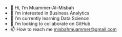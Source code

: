 - 👋 Hi, I’m Muammer-Al-Misbah
- 👀 I’m interested in Business Analytics
- 🌱 I’m currently learning Data Science
- 💞️ I’m looking to collaborate on GitHub
- 📫 How to reach me misbahmuammer@gmail.com

<!---
Muammer-Al-Misbah/Muammer-Al-Misbah is a ✨ special ✨ repository because its `README.md` (this file) appears on your GitHub profile.
You can click the Preview link to take a look at your changes.
--->
